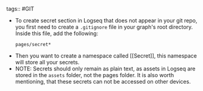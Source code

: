 tags:: #GIT

- To create secret section in Logseq that does not appear in your git repo, you first need to create a `.gitignore` file in your graph's root directory. Inside this file, add the following:
  ```
  pages/secret*
  ```
- Then you want to create a namespace called [[Secret]], this namespace will store all your secrets.
- NOTE: Secrets should only remain as plain text, as assets in Logseq are stored in the `assets` folder, not the pages folder. It is also worth mentioning, that these secrets can not be accessed on other devices.